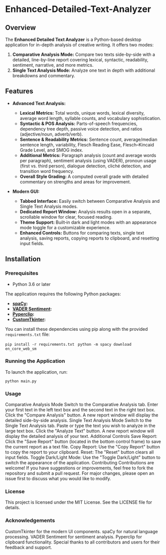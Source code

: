 # Enhanced-Detailed-Text-Analyzer

## Overview

The **Enhanced Detailed Text Analyzer** is a Python-based desktop application for in-depth analysis of creative writing. It offers two modes:

1. **Comparative Analysis Mode:** Compare two texts side-by-side with a detailed, line-by-line report covering lexical, syntactic, readability, sentiment, narrative, and more metrics.
2. **Single Text Analysis Mode:** Analyze one text in depth with additional breakdowns and commentary.


## Features

- **Advanced Text Analysis:**
  - **Lexical Metrics:** Total words, unique words, lexical diversity, average word length, syllable counts, and vocabulary sophistication.
  - **Syntactic & POS Analysis:** Parts-of-speech frequencies, dependency tree depth, passive voice detection, and ratios (adjective/noun, adverb/verb).
  - **Sentence & Readability Metrics:** Sentence count, average/median sentence length, variability, Flesch Reading Ease, Flesch–Kincaid Grade Level, and SMOG index.
  - **Additional Metrics:** Paragraph analysis (count and average words per paragraph), sentiment analysis (using VADER), pronoun usage (first vs. third person), dialogue detection, cliché detection, and transition word frequency.
  - **Overall Style Grading:** A computed overall grade with detailed commentary on strengths and areas for improvement.

- **Modern GUI:**
  - **Tabbed Interface:** Easily switch between Comparative Analysis and Single Text Analysis modes.
  - **Dedicated Report Window:** Analysis results open in a separate, scrollable window for clear, focused reading.
  - **Theme Support:** Built‑in dark and light modes with an appearance mode toggle for a customizable experience.
  - **Enhanced Controls:** Buttons for comparing texts, single text analysis, saving reports, copying reports to clipboard, and resetting input fields.

## Installation

### Prerequisites

- Python 3.6 or later

The application requires the following Python packages:

- **[spaCy](https://spacy.io/):** 
- **[VADER Sentiment](https://github.com/cjhutto/vaderSentiment):**
- **[Pyperclip](https://github.com/asweigart/pyperclip):**
- **[CustomTkinter](https://github.com/TomSchimansky/CustomTkinter):**

You can install these dependencies using pip along with the provided `requirements.txt` file:

```pip install -r requirements.txt ```
```python -m spacy download en_core_web_sm```


### Running the Application
To launch the application, run:


```python main.py```
### Usage
Comparative Analysis Mode
Switch to the Comparative Analysis tab.
Enter your first text in the left text box and the second text in the right text box.
Click the "Compare Analysis" button.
A new report window will display the detailed side-by-side analysis.
Single Text Analysis Mode
Switch to the Single Text Analysis tab.
Paste or type the text you wish to analyze in the large text box.
Click the "Analyze Text" button.
A new report window will display the detailed analysis of your text.
Additional Controls
Save Report: Click the "Save Report" button (located in the bottom control frame) to save the current report as a text file.
Copy Report: Use the "Copy Report" button to copy the report to your clipboard.
Reset: The "Reset" button clears all input fields.
Toggle Dark/Light Mode: Use the "Toggle Dark/Light" button to switch the appearance of the application.
Contributing
Contributions are welcome! If you have suggestions or improvements, feel free to fork the repository and submit a pull request. For major changes, please open an issue first to discuss what you would like to modify.

### License
This project is licensed under the MIT License. See the LICENSE file for details.

### Acknowledgements
CustomTkinter for the modern UI components.
spaCy for natural language processing.
VADER Sentiment for sentiment analysis.
Pyperclip for clipboard functionality.
Special thanks to all contributors and users for their feedback and support.
